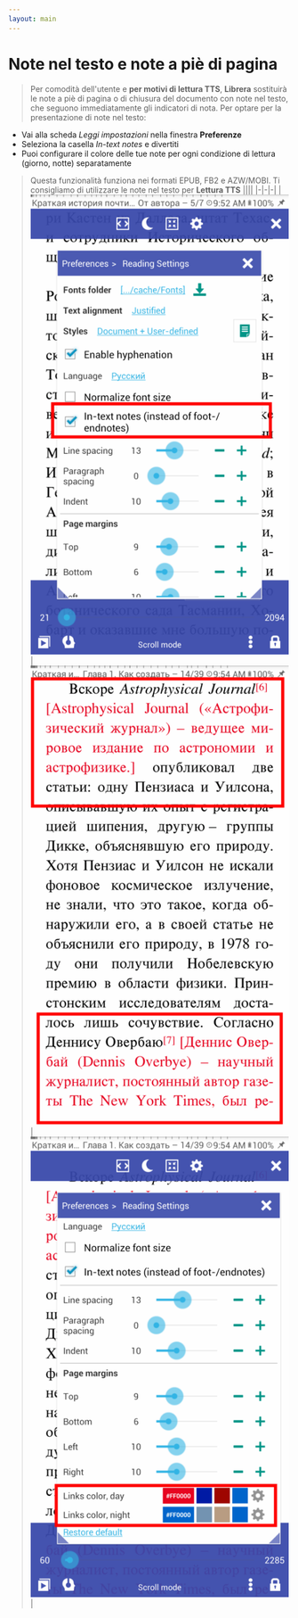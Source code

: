 ```yaml
---
layout: main
---
```


# Note nel testo e note a piè di pagina
> Per comodità dell'utente e **per motivi di lettura TTS**, **Librera** sostituirà le note a piè di pagina o di chiusura del documento con note nel testo, che seguono immediatamente gli indicatori di nota.
Per optare per la presentazione di note nel testo:
* Vai alla scheda _Leggi impostazioni_ nella finestra **Preferenze**
* Seleziona la casella _In-text notes_ e divertiti
* Puoi configurare il colore delle tue note per ogni condizione di lettura (giorno, notte) separatamente
> Questa funzionalità funziona nei formati EPUB, FB2 e AZW/MOBI.
> Ti consigliamo di utilizzare le note nel testo per **Lettura TTS**
||||
|-|-|-|
|![](1.png)|![](2.png)|![](3.png)|
